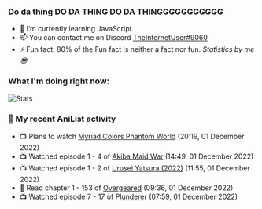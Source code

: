 ### Do da thing DO DA THING DO DA THINGGGGGGGGGGG

<!-- **TheInternetUser0/TheInternetUser0** is a ✨ _special_ ✨ repository because its `README.md` (this file) appears on your GitHub profile. -->


- 🌱 I’m currently learning JavaScript
- 📫 You can contact me on Discord [TheInternetUser#9060](https://discord.com/users/534117072796385300)
- ⚡ Fun fact: 80% of the Fun fact is neither a fact nor fun. _Statistics by me 😎_

### What I'm doing right now:
![Stats](https://discord.c99.nl/widget/theme-3/534117072796385300.png)

### 🌸 My recent AniList activity

<!-- ANILIST_ACTIVITY:start -->

-   📺 Plans to watch [Myriad Colors Phantom World](https://anilist.co/anime/21306) (20:19, 01 December 2022)
-   📺 Watched episode 1 - 4 of [Akiba Maid War](https://anilist.co/anime/151379) (14:49, 01 December 2022)
-   📺 Watched episode 1 - 2 of [Urusei Yatsura (2022)](https://anilist.co/anime/143277) (11:55, 01 December 2022)
-   📖 Read chapter 1 - 153 of [Overgeared](https://anilist.co/manga/117460) (09:36, 01 December 2022)
-   📺 Watched episode 7 - 17 of [Plunderer](https://anilist.co/anime/101168) (07:59, 01 December 2022)

<!-- ANILIST_ACTIVITY:end -->
